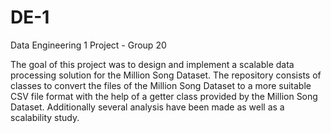 # DE-1


Data Engineering 1 Project - Group 20

The goal of this project was to design and implement a scalable data processing solution for the Million Song Dataset. The repository consists of classes to convert the files of the Million Song Dataset to a more suitable CSV file format with the help of a getter class provided by the  Million Song Dataset. Additionally several analysis have been made as well as a scalability study.

